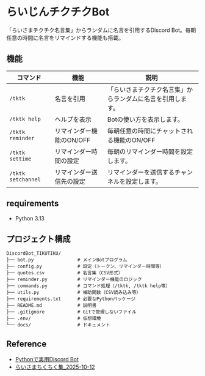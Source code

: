 # らいじんチクチクBot

「らいさまチクチク名言集」からランダムに名言を引用するDiscord Bot。毎朝任意の時間に名言をリマインドする機能も搭載。

## 機能

| コマンド               | 機能              | 説明                            |
|--------------------|-----------------|-------------------------------|
| `/tktk`            | 名言を引用           | 「らいさまチクチク名言集」からランダムに名言を引用します。 |
| `/tktk help`       | ヘルプを表示          | Botの使い方を表示します。                |
| `/tktk reminder`   | リマインダー機能のON/OFF | 毎朝任意の時間にチャットされる機能のON/OFF      |
| `/tktk settime`    | リマインダー時間の設定     | 毎朝のリマインダー時間を設定します。            |
| `/tktk setchannel` | リマインダー送信先の設定    | リマインダーを送信するチャンネルを設定します。       |

## requirements

- Python 3.13

## プロジェクト構成

```
DiscordBot_TIKUTIKU/
├── bot.py                # メインBotプログラム
├── config.py             # 設定（トークン、リマインダー時間等）
├── quotes.csv            # 名言集（CSV形式）
├── reminder.py           # リマインダー機能のロジック
├── commands.py           # コマンド処理（/tktk, /tktk help等）
├── utils.py              # 補助関数（CSV読み込み等）
├── requirements.txt      # 必要なPythonパッケージ
├── README.md             # 説明書
├── .gitignore            # Gitで管理しないファイル
├── .env/                 # 仮想環境
└── docs/                 # ドキュメント
```

## Reference

- [Pythonで実用Discord Bot](https://qiita.com/1ntegrale9/items/9d570ef8175cf178468f)
- [らいさまちくちく集_2025-10-12](https://docs.google.com/spreadsheets/d/1TCR4HoYr2zURLk5cMeZWHtN6eW0LorvNT7EV7wUu7Ek/edit?gid=0#gid=0)

